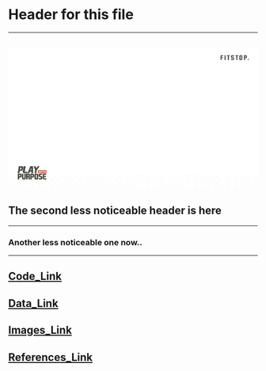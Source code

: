 # Header for this file
---
![image](/11Feb21_Activities/images/test_image.jpg)
---
## The second less noticeable header is here
---
### Another less noticeable one now..
---

[Code_Link](/11Feb21_Activities/code)
-
[Data_Link](/11Feb21_Activities/data)
-
[Images_Link](/11Feb21_Activities/images)
-
[References_Link](/11Feb21_Activities/references)
-
